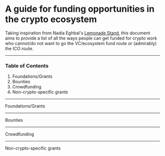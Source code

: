 # A guide for funding opportunities in the crypto ecosystem
Taking inspiration from Nadia Eghbal's [Lemonade Stand](https://github.com/nayafia/lemonade-stand), this document aims to provide a list of all the ways people can get funded for crypto work who cannot/do not want to go the VC/ecosystem fund route or (admirably) the ICO route.

---------
### Table of Contents

1. Foundations/Grants
2. Bounties
3. Crowdfunding
4. Non-crypto-specific grants

--------

Foundations/Grants

-------

Bounties

------

Crowdfunding

------

Non-crypto-specific grants
